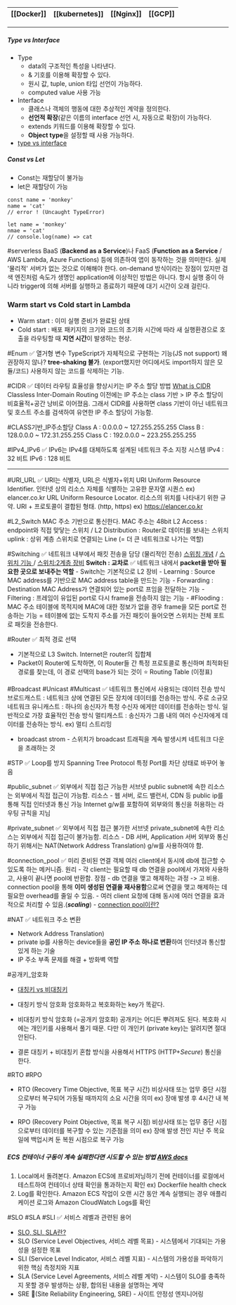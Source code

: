
| [[Docker]] | [[kubernetes]] | [[Nginx]] | [[GCP]] |
| ---- | ---- | ---- | ---- |

---
##### Type vs Interface
- Type
	- data의 구조적인 특성을 나타낸다. 
	- & 기호를 이용해 확장할 수 있다.
	- 원시 값, tuple, union 타입 선언이 가능하다.
	- computed value 사용 가능
- Interface
	- 클래스나 객체의 행동에 대한 추상적인 계약을 정의한다.
	- **선언적 확장**(같은 이름의 interface 선언 시, 자동으로 확장)이 가능하다. 
	- extends 키워드를 이용해 확장할 수 있다.
	- **Object type**을 설정할 때 사용 가능하다.
- [type vs interface](https://velog.io/@hmmhmmhm/%ED%95%98%EB%A3%A8%EB%A7%8C%EC%97%90-%ED%98%BC%EC%9E%90-3D-%EB%A1%9C-%EC%8B%A0%EB%85%84%EC%B9%B4%EB%93%9C-%EC%9B%B9%EC%95%B1%EC%9D%84-%ED%95%AD%ED%95%B4-%EC%BD%94%EC%9C%A1%EB%8C%80-2%ED%9A%8C-%ED%9A%8C%EA%B3%A0)
##### Const vs Let
- Const는 재할당이 불가능
- let은 재할당이 가능

```
const name = 'monkey'
name = 'cat'  
// error ! (Uncaught TypeError)

let name = 'monkey'
nmae = 'cat'
// console.log(name) => cat

```
#serverless
BaaS (**Backend as a Service**)나 FaaS (**Function as a Service** / AWS Lambda, Azure Functions) 등에 의존하여 앱이 동작하는 것을 의미한다.
실제 '물리적' 서버가 없는 것으로 이해해야 한다. on-demand 방식이라는 장점이 있지만 검색 엔진처럼 속도가 생명인 application에 이상적인 방법은 아니다. 항시 실행 중이 아니라 trigger에 의해 서버를 실행하고 종료하기 때문에 대기 시간이 오래 걸린다.

### Warm start vs Cold start in Lambda

- Warm start : 이미 실행 준비가 완료된 상태
- Cold start : 배포 패키지의 크기와 코드의 초기화 시간에 따라 새 실행환경으로 호출을 라우팅할 때 **지연 시간**이 발생하는 현상.

#Enum ✅ 열거형 변수
	TypeScript가 자체적으로 구현하는 기능(JS not support)
	 왜 권장하지 않나? **tree-shaking 불가**. (export했지만 어디에서도 import하지 않은 모듈/코드) 사용하지 않는 코드를 삭제하는 기능. 

#CIDR ✅ 데이터 라우팅 효율성을 향상시키는 IP 주소 할당 방법
	 [What is CIDR](https://aws.amazon.com/ko/what-is/cidr/)
	Classless Inter-Domain Routing
	 이전에는 IP 주소는 class 기반 > IP 주소 할당이 비효율적+공간 낭비로 이어졌음. 그래서 CIDR를 사용하면 class 기반이 아닌 네트워크 및 호스트 주소를 검색하여 유연한 IP 주소 할당이 가능함.

#CLASS기반_IP주소할당
	Class A : 0.0.0.0 ~ 127.255.255.255 
	Class B :  128.0.0.0 ~ 172.31.255.255 
	Class C : 192.0.0.0 ~ 223.255.255.255 	

#IPv4_IPv6 ✅ IPv6는 IPv4를 대체하도록 설계된 네트워크 주소 지정 시스템 
	IPv4 : 32 비트
	IPv6 : 128 비트

---
#URI_URL ✅ URI는 식별자, URL은 식별자+위치
	URI
		Uniform Resource Identifier. 인터넷 상의 리소스 자체를 식별하는 고유한 문자열 시퀀스
		ex) elancer.co.kr
	URL
		Uniform Resource Locator. 리소스의 위치를 나타내기 위한 규약.
		URI + 프로토콜이 결합된 형태. (http, https)
		ex) https://elancer.co.kr

#L2_Switch
	MAC 주소 기반으로 통신한다. MAC 주소는 48bit
	L2 Access : endpoint와 직접 맞닿는 스위치 / L2 Distribution : Router로 데이터를 보내는 스위치
	uplink : 상위 계층 스위치로 연결되는 Line (= 더 큰 네트워크로 나가는 역할)

#Switching ✅ 네트워크 내부에서 패킷 전송을 담당 (물리적인 전송)
	[스위칭 개념](https://www.youtube.com/watch?v=oAbukpZbpTg) /  [스위치 기능 ](https://www.youtube.com/watch?v=jKCV6s6FKrg) /  [스위치:2계층 장비](https://catsbi.oopy.io/315731e3-1730-4690-ad8f-663e0af7621b)
	**Switch : 교차로**  ✅ 네트워크 내에서 **packet을 받아 필요한 곳으로 보내주는 역할**
		- Switch는 기본적으로 L2 장비
		- Learning : Source MAC address를 기반으로 MAC address table을 만드는 기능
		- Forwarding : Destination MAC Address가 연결되어 있는 port로 프임을 전달하는 기능
		- Filtering : 프레임이 유입된 port로 다시 frame을 전송하지 않는 기능
		- #Flooding : MAC 주소 테이블에 목적지에 MAC에 대한 정보가 없을 경우 frame을 모든 port로 전송하는 기능 = 테이블에 없는 도착지 주소를 가진 패킷이 들어오면 스위치는 전체 포트로 패킷을 전송한다.

#Router ✅ 최적 경로 선택 
- 기본적으로 L3 Switch. Internet은 router의 집합체
- Packet이 Router에 도착하면, 이 Router들 간 특정 프로토콜로 통신하며 최적화된 경로를 찾는데, 이 경로 선택의 base가 되는 것이 ⭐️ Routing Table (이정표)

#Broadcast #Unicast #Multicast ✅ 네트워크 통신에서 사용되는 데이터 전송 방식
	브로드캐스트 : 네트워크 상에 연결된 모든 장치에 데이터를 전송하는 방식. 주로 소규모 네트워크
	유니캐스트 : 하나의 송신자가 특정 수신자 에게만 데이터를 전송하는 방식. 일반적으로 가장 효율적인 전송 방식
	멀티캐스트 : 송신자가 그룹 내의 여러 수신자에게 데이터를 전송하는 방식. ex) 멀티 스트리밍

- broadcast strom - 스위치가 broadcast 트래픽을 계속 발생시켜 네트워크 다운을 초래하는 것

#STP ✅ Loop를 방지
	Spanning Tree Protocol 
	특정 Port를 차단 상태로 바꾸어 놓음

#public_subnet ✅ 외부에서 직접 접근 가능한 서브넷
	public subnet에 속한 리소스는 외부에서 직접 접근이 가능함. 
	리소스 - 웹 서버, 로드 밸런서, CDN 등
	public ip를 통해 직접 인터넷과 통신 가능
	Internet g/w를 포함하여 외부와의 통신을 허용하는 라우팅 규칙을 지님

#private_subnet ✅ 외부에서 직접 접근 불가한 서브넷
	 private_subnet에 속한 리소스는 외부에서 직접 접근이 불가능함.
	리소스 - DB 서버, Application 서버
	외부와 통신하기 위해서는 NAT(Network Address Translation) g/w를 사용하여야 함.

#connection_pool ✅ 미리 준비된 연결 객체
	여러 client에서 동시에 db에 접근할 수 있도록 하는 메커니즘. 
	원리 - 각 client는 필요할 때 db 연결을 pool에서 가져와 사용하고, 사용이 끝나면 pool에 반환함.
	장점 
		- db 연결을 맺고 해제하는 과정 -> 고 비용. connection pool을 통해 **이미 생성된 연결을 재사용함**으로써 연결을 맺고 해제하는 데 필요한 overhead를 줄일 수 있음. 
		- 여러 client 요청에 대해 동시에 여러 연결을 효과적으로 처리할 수 있음.(***scaling***)
	- [connection pool이란?](https://shuu.tistory.com/130)

#NAT  ✅ 네트워크 주소 변환 
- Network Address Translation)
- private ip를 사용하는 device들을 **공인 IP 주소 하나로 변환**하여 인터넷과 통신할 있게 하는 기술
- IP 주소 부족 문제를 해결 + 방화벽 역할

#공개키_암호화
- [대칭키 vs 비대칭키](https://www.youtube.com/watch?v=H6lpFRpyl14)
- 대칭키 방식 암호화 
	암호화하고 복호화하는 key가 똑같다.
	
- 비대칭키 방식 암호화 (=공개키 암호화) 
	공개키는 어디든 뿌려져도 된다. 복호화 시에는 개인키를 사용해서 풀기 때문. 다만 이 개인키 (private key)는 알려지면 절대 안된다.

- 결론
	 대칭키 + 비대칭키 혼합 방식을 사용해서 HTTPS (HTTP+*Secure*) 통신을 한다.


#RTO #RPO
- RTO (Recovery Time Objective, 목표 복구 시간)
	비상사태 또는 업무 중단 시점으로부터 복구되어 가동될 때까지의 소요 시간을 의미 
	ex) 장애 발생 후 4시간 내 복구 가능

- RPO (Recovery Point Objective, 목표 복구 시점)
	비상사태 또는 업무 중단 시점으로부터 데이터를 복구할 수 있는 기준점을 의미
	ex) 장애 발생 전인 지난 주 목요일에 백업시켜 둔 복원 시점으로 복구 가능

##### ECS 컨테이너 구동이 계속 실패한다면 시도할 수 있는 방법 [AWS docs](https://repost.aws/ko/knowledge-center/ecs-task-container-health-check-failures)
1. Local에서 돌려본다.
		Amazon ECS에 프로비저닝하기 전에 컨테이너를 로컬에서 테스트하여 컨테이너 상태 확인을 통과하는지 확인 ex) Dockerfile health check
2. Log를 확인한다.
		Amazon ECS 작업이 오랜 시간 동안 계속 실행되는 경우 애플리케이션 로그와 Amazon CloudWatch Logs를 확인


#SLO #SLA #SLI  ✅ 서비스 레벨과 관련된 용어
- [SLO, SLI, SLA란?](https://newrelic.com/kr/blog/best-practices/what-are-slos-slis-slas)
- SLO (Service Level Objectives, 서비스 레벨 목표) - 시스템에서 기대되는 가용성을 설정한 목표
- SLI (Service Level Indicator, 서비스 레벨 지표) - 시스템의 가용성을 파악하기 위한 핵심 측정치와 지표
- SLA (Service Level Agreements, 서비스 레벨 계약) - 시스템이 SLO를 충족하지 못할 경우 발생하는 상황, 합의된 내용을 설명하는 계약
- SRE (Site Reliability Engineering, SRE) - 사이트 안정성 엔지니어링
